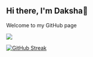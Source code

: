 ## Hi there, I'm Daksha👋

Welcome to my GitHub page

![](https://komarev.com/ghpvc/?username=the-red-dk&abbreviated=true)

[![GitHub Streak](https://streak-stats.demolab.com/?user=the-red-dk)](https://git.io/streak-stats)
<!-- Here are some ideas to get you started:

- 🔭 I’m currently working on ...
- 🌱 I’m currently learning ...
- 👯 I’m looking to collaborate on ...
- 🤔 I’m looking for help with ...
- 💬 Ask me about ...
- 📫 How to reach me: ...
- 😄 Pronouns: ...
- ⚡ Fun fact: ...
-->
